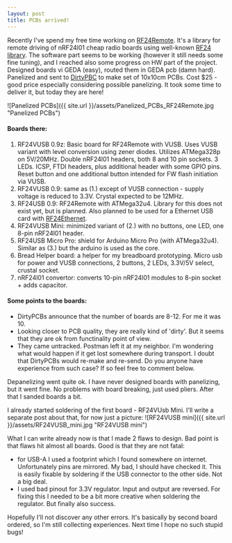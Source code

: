 ```yaml
---
layout: post
title: PCBs arrived!
---
```


Recently I've spend my free time working on [RF24Remote](https://github.com/mz-fuzzy/RF24Remote). It's a library for remote driving of nRF24l01 cheap radio boards using well-known [RF24 library](https://github.com/TMRh20/RF24). The software part seems to be working (however it still needs some fine tuning), and I reached also some progress on HW part of the project. Designed boards vi GEDA (easy), routed them in GEDA pcb (damn hard). Panelized and sent to [DirtyPBC](http://dirtypcbs.com/) to make set of 10x10cm PCBs. Cost $25 - good price especially considering possible panelizing. It took some time to deliver it, but today they are here!

![Panelized PCBs]({{ site.url }}/assets/Panelized_PCBs_RF24Remote.jpg "Panelized PCBs")

#### Boards there:

1. RF24VUSB 0.9z: Basic board for RF24Remote with VUSB. Uses VUSB variant with level conversion using zener diodes. Utilizes ATMega328p on 5V/20MHz. Double nRF24l01 headers, both 8 and 10 pin sockets. 3 LEDs. ICSP, FTDI headers, plus additional header with some GPIO pins. Reset button and one additional button intended for FW flash initiation via VUSB.
2. RF24VUSB 0.9: same as (1.) except of VUSB connection - supply voltage is reduced to 3.3V. Crystal expected to be 12MHz.
3. RF24USB 0.9: RF24Remote with ATMega32u4. Library for this does not exist yet, but is planned. Also planned to be used for a Ethernet USB card with [RF24Ethernet](http://tmrh20.github.io/RF24Ethernet/).
4. RF24VUSB Mini: minimized variant of (2.) with no buttons, one LED, one 8-pin nRF24l01 header.
5. RF24USB Micro Pro: shield for Arduino Micro Pro (with ATMega32u4). Similar as (3.) but the arduino is used as the core.
6. Bread Helper board: a helper for my breadboard prototyping. Micro usb for power and VUSB connections, 2 buttons, 2 LEDs, 3.3V/5V select, crustal socket.
7. nRF24l01 convertor: converts 10-pin nRF24l01 modules to 8-pin socket + adds capacitor.

#### Some points to the boards:

* DirtyPCBs announce that the number of boards are 8-12. For me it was 10.
* Looking closer to PCB quality, they are really kind of 'dirty'. But it seems that they are ok from functinality point of view.
* They came untracked. Postman left it at my neighbor. I'm wondering what would happen if it get lost somewhere during transport. I doubt that DirtyPCBs would re-make and re-send. Do you anyone have experience from such case? If so feel free to comment below.

Depanelizing went quite ok. I have never designed boards with panelizing, but it went fine. No problems with board breaking, just used pliers. After that I sanded boards a bit.

I already started soldering of the first board - RF24VUsb Mini. I'll write a separate post about that, for now just a picture:
![RF24VUSB mini]({{ site.url }}/assets/RF24VUSB_mini.jpg "RF24VUSB mini")

What I can write already now is that I made 2 flaws to design. Bad point is that flaws hit almost all boards. Good is that they are not fatal:

* for USB-A I used a footprint which I found somewhere on internet. Unfortunately pins are mirrored. My bad, I should have checked it. This is easily fixable by soldering if the USB connector to the other side. Not a big deal.
* I used bad pinout for 3.3V regulator. Input and output are reversed. For fixing this I needed to be a bit more creative when soldering the regulator. But finally also success.

Hopefully I'll not discover any other errors. It's basically by second board ordered, so I'm still collecting experiences. Next time I hope no such stupid bugs!


